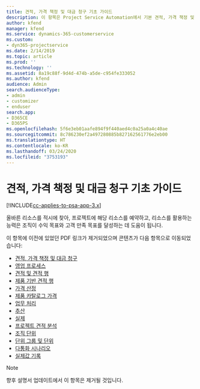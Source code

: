 ```yaml
---
title: 견적, 가격 책정 및 대금 청구 기초 가이드
description: 이 항목은 Project Service Automation에서 기본 견적, 가격 책정 및 대금 청구에 대한 정보 링크를 제공합니다.
author: kfend
manager: kfend
ms.service: dynamics-365-customerservice
ms.custom:
- dyn365-projectservice
ms.date: 2/14/2019
ms.topic: article
ms.prod: ''
ms.technology: ''
ms.assetid: 8a19c88f-9d4d-474b-a5de-c954fe333052
ms.author: kfend
audience: Admin
search.audienceType:
- admin
- customizer
- enduser
search.app:
- D365CE
- D365PS
ms.openlocfilehash: 5f6e3eb01aafe894f9f440aed4c0a25a0a4c40ae
ms.sourcegitcommit: 8c786230ef2a497280885b827162561776e2eb00
ms.translationtype: HT
ms.contentlocale: ko-KR
ms.lasthandoff: 03/24/2020
ms.locfileid: "3753193"
---
```

# <a name="basic-guide-to-quoting-pricing-and-billing"></a>견적, 가격 책정 및 대금 청구 기초 가이드

[!INCLUDE[cc-applies-to-psa-app-3.x](../../includes/cc-applies-to-psa-app-3x.md)]

올바른 리소스를 적시에 찾아, 프로젝트에 해당 리소스를 예약하고, 리소스를 활용하는 능력은 조직이 수익 목표와 고객 만족 목표를 달성하는 데 도움이 됩니다. 

이 항목에 이전에 있었던 PDF 링크가 제거되었으며 콘텐츠가 다음 항목으로 이동되었습니다:

- [견적, 가격 책정 및 대금 청구](../quote-bill-price.md)
- [영업 프로세스](../basic-sales-process.md)
- [견적 및 견적 행](../basic-quote-lines.md)
- [제품 기반 견적 행](../product-based-quote-lines.md)
- [가격 산정](../basic-pricing.md)
- [제품 카탈로그 가격](../product-catalog-pricing.md)
- [업무 처리](../basic-business-transactions.md)
- [추산](../estimates.md)
- [실제](../actuals.md)
- [프로젝트 견적 분석](../basic-analyzing-quotes.md)
- [조직 단위](../advanced-organizational.md)
- [단위 그룹 및 단위](../advanced-units.md)
- [다통화 시나리오](../advanced-currency.md)
- [실제값 기록](../advanced-actuals.md)

> [!NOTE]
> 향후 설명서 업데이트에서 이 항목은 제거될 것입니다. 
